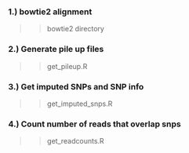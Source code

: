 
### 1.) bowtie2 alignment
>> bowtie2 directory

### 2.) Generate pile up files
>> get_pileup.R

### 3.) Get imputed SNPs and SNP info 
>> get_imputed_snps.R 

### 4.) Count number of reads that overlap snps 
>> get_readcounts.R
